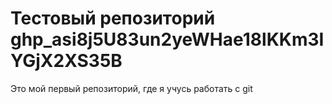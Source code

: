 # Тестовый репозиторий 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

Это мой первый репозиторий, где я учусь работать с git